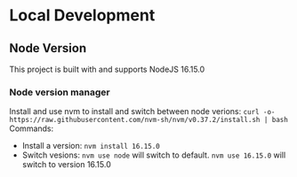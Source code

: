 # Local Development
## Node Version
This project is built with and supports NodeJS 16.15.0

### Node version manager
Install and use nvm to install and switch between node verions: `curl -o- https://raw.githubusercontent.com/nvm-sh/nvm/v0.37.2/install.sh | bash`
Commands:
- Install a version: `nvm install 16.15.0`
- Switch vesions: `nvm use node` will switch to default. `nvm use 16.15.0` will switch to version 16.15.0

